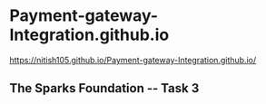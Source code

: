# Payment-gateway-Integration.github.io
https://nitish105.github.io/Payment-gateway-Integration.github.io/
## The Sparks Foundation -- Task 3 
